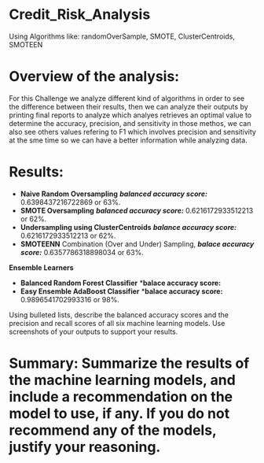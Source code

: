 # Credit_Risk_Analysis
Using Algorithms like: randomOverSample, SMOTE, ClusterCentroids, SMOTEEN

# Overview of the analysis:

For this Challenge we analyze different kind of algorithms in order to see the difference between their results, then we can analyze their outputs by printing final reports to analyze which analyes retrieves an optimal value to determine the accuracy, precision, and sensitivity in those methos, we can also see others values refering to F1 which involves precision and sensitivity at the sme time so we can have a better information while analyzing data.


# Results:

* **Naive Random Oversampling** ***balanced accuracy score:*** 0.6398437216722869 or 63%.
* **SMOTE Oversampling** ***balanced accuracy score:*** 0.6216172933512213 or 62%.
* **Undersampling using ClusterCentroids** ***balance accuracy score:*** 0.6216172933512213 or 62%.
* **SMOTEENN** Combination (Over and Under) Sampling, ***balace accuracy score:*** 0.6357786318898034 or 63%.

**Ensemble Learners**
* **Balanced Random Forest Classifier** ***balace accuracy score:**
* **Easy Ensemble AdaBoost Classifier** ***balace accuracy score:** 0.9896541702993316 or 98%.




Using bulleted lists, describe the balanced accuracy scores and the precision and recall scores of all six machine learning models. Use screenshots of your outputs to support your results.



# Summary: Summarize the results of the machine learning models, and include a recommendation on the model to use, if any. If you do not recommend any of the models, justify your reasoning.
